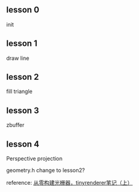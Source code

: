 <!--
 * @Author: Alien
 * @Date: 2023-03-08 11:12:23
 * @LastEditors: Alien
 * @LastEditTime: 2023-03-08 22:57:06
-->

## lesson 0

init 

## lesson 1
draw line

## lesson 2

fill triangle

## lesson 3 
zbuffer

## lesson 4
Perspective projection

geometry.h change to lesson2?


reference:
[从零构建光栅器，tinyrenderer笔记（上）](https://zhuanlan.zhihu.com/p/399056546)

